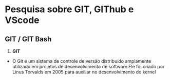 # **Pesquisa sobre GIT, GIThub e VScode**

## **GIT / GIT Bash**

1.  **GIT**
   * O Git é um sistema de controle de versão distribuído amplamente utilizado em projetos de desenvolvimento de software.Ele foi criado por Linus Torvalds em 2005 para auxiliar no desenvolvimento do kernel 
    
